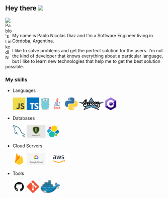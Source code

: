 ## Hey there <img src="https://media.giphy.com/media/hvRJCLFzcasrR4ia7z/giphy.gif" width="25px">

<a href="https://www.linkedin.com/in/pablo-nicolas-diaz/">
  <img align="left" alt="Pablo's LinkedIN" width="22px" src="https://raw.githubusercontent.com/peterthehan/peterthehan/master/assets/linkedin.svg"/>
</a>

<br/>
<br/>

My name is Pablo Nicolás Diaz and I'm a Software Engineer living in Córdoba, Argentina.

I like to solve problems and get the perfect solution for the users. I'm not the kind of developer that knows everything about a particular language, but I like to learn new technologies that help me to get the best solution possible.

### My skills 

* Languages

  <a href="https://en.wikipedia.org/wiki/JavaScript" title="JavaScript"><img  height="40" src="icons/javascript.png" /></a>
  <a href="https://www.typescriptlang.org/" title="TypeScript"><img  height="40" src="icons/typescript.png" /></a>
  <a href="https://golang.org/" title="Golang"><img height="40" src="icons/golang.png" /></a>
  <a href="https://java.com/" title="Java"><img height="40" src="icons/java.png" /></a>
  <a href="https://www.python.org/" title="Python"><img height="40" src="icons/python.png" /></a>
  <a href="https://groovy-lang.org/" title="Groovy"><img height="40" src="icons/groovy.png" /></a>
  <a href="http://csharp.net/" title="C#"><img height="40" src="icons/csharp.png" /></a>

* Databases

  <a href="https://www.mysql.com/" title="MySQL"><img height="40" src="icons/mysql.png" /></a>
  <a href="https://www.mongodb.com/" title="Mongo"><img height="40" src="icons/mongodb.png" /></a>
  <a href="https://www.elastic.co/" title="Elastic"><img height="40" src="icons/elastic.jpg" /></a>

* Cloud Servers

  <a href="https://firebase.google.com/" title="Firebase"><img height="40" src="icons/firebase.png"/></a>
  <a href="https://cloud.google.com/" title="GPC"><img height="40" src="icons/gcp.png"/></a>
  <a href="https://aws.amazon.com/" title="AWS"><img height="40" src="icons/aws.png"/></a>

* Tools

  <a href="https://github.com/" title="GitHub"><img height="40" src="icons/github.png" /></a>
  <a href="https://git-scm.com/" title="Git"><img height="40" src="icons/git.png" /></a>
  <a href="https://www.docker.com/" title="Docker"><img height="40" src="icons/docker.png" /></a>


